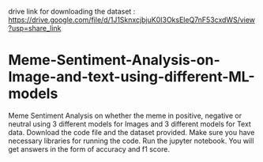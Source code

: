 drive link for downloading the dataset : https://drive.google.com/file/d/1J1SknxcjbjuK0I3OksEleQ7nF53cxdWS/view?usp=share_link
# Meme-Sentiment-Analysis-on-Image-and-text-using-different-ML-models
Meme Sentiment Analysis on whether the meme in positive, negative or neutral using 3 different models for Images and 3 different models for Text data.
Download the code file and the dataset provided.
Make sure you have necessary libraries for running the code.
Run the jupyter notebook.
You will get answers in the form of accuracy and f1 score.
